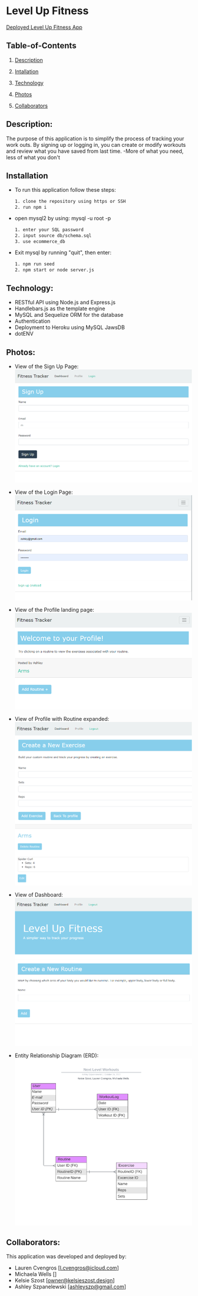 # Level Up Fitness

[Deployed Level Up Fitness App ](https://levelup-fitness.herokuapp.com/ "Level Up Fitness")

## Table-of-Contents

1. [Description](#description)

2. [Intallation](#installation)

2. [Technology](#technology)

3. [Photos](#photos)

4. [Collaborators](#Collaborators)


## Description:

The purpose of this application is to simplify the process of tracking your work outs. 
By signing up or logging in, you can create or modify workouts and review what you have saved from last time.
-More of what you need, less of what you don't

## Installation 

* To run this application follow these steps:

    ```
    1. clone the repository using https or SSH
    2. run npm i
    ```
* open mysql2 by using: mysql -u root -p

    ```
    1. enter your SQL password
    2. input source db/schema.sql
    3. use ecommerce_db
    ```

* Exit mysql by running "quit", then enter:

    ```
    1. npm run seed
    2. npm start or node server.js
    ```

## Technology:

- RESTful API using Node.js and Express.js
- Handlebars.js as the template engine
- MySQL and Sequelize ORM for the database
- Authentication
- Deployment to Heroku using MySQL JawsDB
- dotENV

## Photos:
- View of the Sign Up Page:
![Level Up Fitness Sign Up](./assets/images/signup.png)

- View of the Login Page:
![Level Up Fitness Login](./assets/images/fitnesslogin.png)

- View of the Profile landing page:
![Level Up Fitness Profile Landing](./assets/images/profile1.png)

- View of Profile with Routine expanded:
![Level Up Fitness Profile Routines](./assets/images/profile2.png)

- View of Dashboard:
![Level Up Fitness Dashboard](./assets/images/dashboard.png)

- Entity Relationship Diagram (ERD):
![Level Up Fitness ERD](./assets/images/dbdiagram.png)

## Collaborators:

This application was developed and deployed by:

- Lauren Cvengros [l.cvengros@icloud.com]
- Michaela Wells []
- Kelsie Szost [owner@kelsieszost.design]
- Ashley Szpanelewski [ashleyszp@gmail.com]
